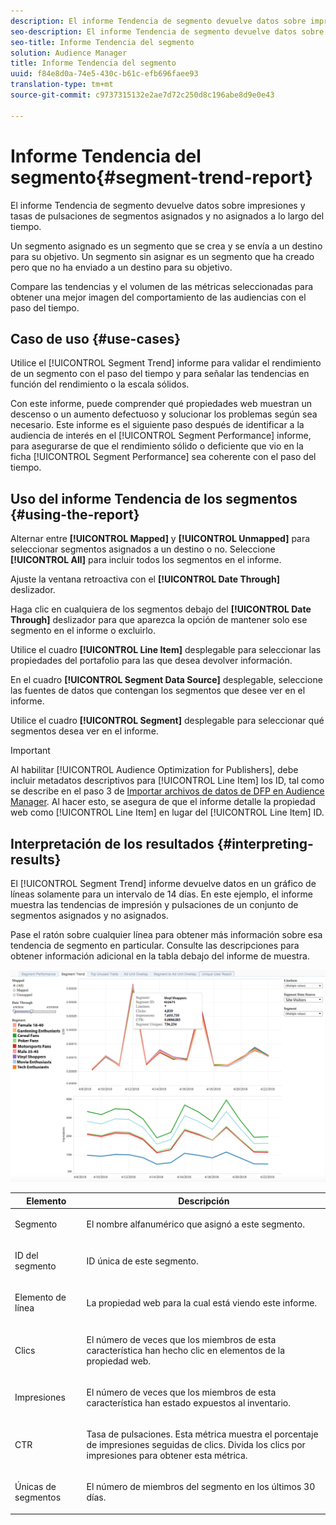 ```yaml
---
description: El informe Tendencia de segmento devuelve datos sobre impresiones y tasas de pulsaciones de segmentos asignados y no asignados a lo largo del tiempo. Un segmento asignado es un segmento que se crea y se envía a un destino para su objetivo. Un segmento sin asignar es un segmento que ha creado pero que no ha enviado a un destino para su objetivo. Compare las tendencias y el volumen de las métricas seleccionadas para obtener una mejor imagen del comportamiento de las audiencias con el paso del tiempo.
seo-description: El informe Tendencia de segmento devuelve datos sobre impresiones y tasas de pulsaciones de segmentos asignados y no asignados a lo largo del tiempo. Un segmento asignado es un segmento que se crea y se envía a un destino para su objetivo. Un segmento sin asignar es un segmento que ha creado pero que no ha enviado a un destino para su objetivo. Compare las tendencias y el volumen de las métricas seleccionadas para obtener una mejor imagen del comportamiento de las audiencias con el paso del tiempo.
seo-title: Informe Tendencia del segmento
solution: Audience Manager
title: Informe Tendencia del segmento
uuid: f84e8d0a-74e5-430c-b61c-efb696faee93
translation-type: tm+mt
source-git-commit: c9737315132e2ae7d72c250d8c196abe8d9e0e43

---
```



# Informe Tendencia del segmento{#segment-trend-report}

El informe Tendencia de segmento devuelve datos sobre impresiones y tasas de pulsaciones de segmentos asignados y no asignados a lo largo del tiempo.

Un segmento asignado es un segmento que se crea y se envía a un destino para su objetivo. Un segmento sin asignar es un segmento que ha creado pero que no ha enviado a un destino para su objetivo.

Compare las tendencias y el volumen de las métricas seleccionadas para obtener una mejor imagen del comportamiento de las audiencias con el paso del tiempo.

## Caso de uso {#use-cases}

Utilice el [!UICONTROL Segment Trend] informe para validar el rendimiento de un segmento con el paso del tiempo y para señalar las tendencias en función del rendimiento o la escala sólidos.

Con este informe, puede comprender qué propiedades web muestran un descenso o un aumento defectuoso y solucionar los problemas según sea necesario. Este informe es el siguiente paso después de identificar a la audiencia de interés en el [!UICONTROL Segment Performance] informe, para asegurarse de que el rendimiento sólido o deficiente que vio en la ficha [!UICONTROL Segment Performance] sea coherente con el paso del tiempo.

## Uso del informe Tendencia de los segmentos {#using-the-report}

Alternar entre **[!UICONTROL Mapped]** y **[!UICONTROL Unmapped]** para seleccionar segmentos asignados a un destino o no. Seleccione **[!UICONTROL All]** para incluir todos los segmentos en el informe.

Ajuste la ventana retroactiva con el **[!UICONTROL Date Through]** deslizador.

Haga clic en cualquiera de los segmentos debajo del **[!UICONTROL Date Through]** deslizador para que aparezca la opción de mantener solo ese segmento en el informe o excluirlo.

Utilice el cuadro **[!UICONTROL Line Item]** desplegable para seleccionar las propiedades del portafolio para las que desea devolver información.

En el cuadro **[!UICONTROL Segment Data Source]** desplegable, seleccione las fuentes de datos que contengan los segmentos que desee ver en el informe.

Utilice el cuadro **[!UICONTROL Segment]** desplegable para seleccionar qué segmentos desea ver en el informe.

>[!IMPORTANT]
>
>Al habilitar [!UICONTROL Audience Optimization for Publishers], debe incluir metadatos descriptivos para [!UICONTROL Line Item] los ID, tal como se describe en el paso 3 de [Importar archivos de datos de DFP en Audience Manager](../../../reporting/audience-optimization-reports/aor-publishers/import-dfp.md). Al hacer esto, se asegura de que el informe detalle la propiedad web como [!UICONTROL Line Item] en lugar del [!UICONTROL Line Item] ID.

## Interpretación de los resultados {#interpreting-results}

El [!UICONTROL Segment Trend] informe devuelve datos en un gráfico de líneas solamente para un intervalo de 14 días. En este ejemplo, el informe muestra las tendencias de impresión y pulsaciones de un conjunto de segmentos asignados y no asignados.

Pase el ratón sobre cualquier línea para obtener más información sobre esa tendencia de segmento en particular. Consulte las descripciones para obtener información adicional en la tabla debajo del informe de muestra.

![](assets/publisher_segment_trend.png)

<table id="table_AFE2540583C34835B04584693ADFD26A"> 
 <thead> 
  <tr> 
   <th colname="col1" class="entry"> Elemento </th> 
   <th colname="col2" class="entry"> Descripción </th> 
  </tr>
 </thead>
 <tbody> 
  <tr> 
   <td colname="col1"> <p><span class="wintitle"> Segmento</span> </p> </td> 
   <td colname="col2"> <p>El nombre alfanumérico que asignó a este segmento. </p> </td> 
  </tr> 
  <tr> 
   <td colname="col1"> <p><span class="wintitle"> ID del segmento</span> </p> </td> 
   <td colname="col2"> <p>ID única de este segmento. </p> </td> 
  </tr> 
  <tr> 
   <td colname="col1"> <p><span class="wintitle"> Elemento de línea</span> </p> </td> 
   <td colname="col2"> <p>La propiedad web para la cual está viendo este informe. </p> </td> 
  </tr> 
  <tr> 
   <td colname="col1"> <p><span class="wintitle"> Clics</span> </p> </td> 
   <td colname="col2"> <p>El número de veces que los miembros de esta característica han hecho clic en elementos de la propiedad web. </p> </td> 
  </tr> 
  <tr> 
   <td colname="col1"> <p><span class="wintitle"> Impresiones</span> </p> </td> 
   <td colname="col2"> <p>El número de veces que los miembros de esta característica han estado expuestos al inventario. </p> </td> 
  </tr> 
  <tr> 
   <td colname="col1"> <p><span class="wintitle"> CTR</span> </p> </td> 
   <td colname="col2"> <p>Tasa de pulsaciones. Esta métrica muestra el porcentaje de impresiones seguidas de clics. Divida los clics por impresiones para obtener esta métrica. </p> </td> 
  </tr> 
  <tr> 
   <td colname="col1"> <p><span class="wintitle"> Únicas de segmentos</span> </p> </td> 
   <td colname="col2"> <p>El número de miembros del segmento en los últimos 30 días. </p> </td> 
  </tr> 
 </tbody> 
</table>
